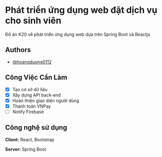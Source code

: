 
# Phát triển ứng dụng web đặt dịch vụ cho sinh viên

Đồ án K20 về phát triển ứng dụng web dựa trên Spring Boot và Reactjs




## Authors

- [@hoangduong0112](https://github.com/hoangduong0112)

## Công Việc Cần Làm

- [x]  Tạo cơ sở dữ liệu
- [x]  Xây dựng API back-end
- [x]  Hoàn thiện giao diện người dùng
- [x]  Thanh toán VNPay
- [ ]  Notify Firebase

## Công nghệ sử dụng

**Client:** React, Bootstrap

**Server:** Spring Boot

